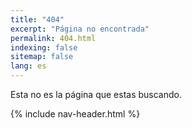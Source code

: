 ```yaml
---
title: "404"
excerpt: "Página no encontrada"
permalink: 404.html
indexing: false
sitemap: false
lang: es
---
```


Esta no es la página que estas buscando.

{% include nav-header.html %}
